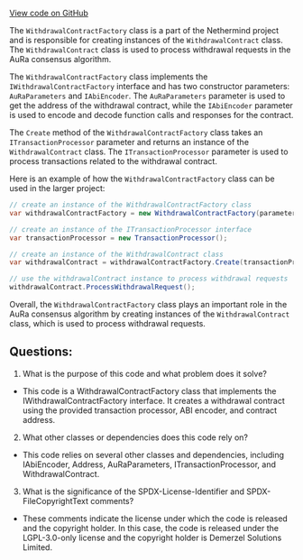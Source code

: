 [View code on GitHub](https://github.com/NethermindEth/nethermind/src/Nethermind/Nethermind.Merge.AuRa/Withdrawals/WithdrawalContractFactory.cs)

The `WithdrawalContractFactory` class is a part of the Nethermind project and is responsible for creating instances of the `WithdrawalContract` class. The `WithdrawalContract` class is used to process withdrawal requests in the AuRa consensus algorithm.

The `WithdrawalContractFactory` class implements the `IWithdrawalContractFactory` interface and has two constructor parameters: `AuRaParameters` and `IAbiEncoder`. The `AuRaParameters` parameter is used to get the address of the withdrawal contract, while the `IAbiEncoder` parameter is used to encode and decode function calls and responses for the contract.

The `Create` method of the `WithdrawalContractFactory` class takes an `ITransactionProcessor` parameter and returns an instance of the `WithdrawalContract` class. The `ITransactionProcessor` parameter is used to process transactions related to the withdrawal contract.

Here is an example of how the `WithdrawalContractFactory` class can be used in the larger project:

```csharp
// create an instance of the WithdrawalContractFactory class
var withdrawalContractFactory = new WithdrawalContractFactory(parameters, abiEncoder);

// create an instance of the ITransactionProcessor interface
var transactionProcessor = new TransactionProcessor();

// create an instance of the WithdrawalContract class
var withdrawalContract = withdrawalContractFactory.Create(transactionProcessor);

// use the withdrawalContract instance to process withdrawal requests
withdrawalContract.ProcessWithdrawalRequest();
```

Overall, the `WithdrawalContractFactory` class plays an important role in the AuRa consensus algorithm by creating instances of the `WithdrawalContract` class, which is used to process withdrawal requests.
## Questions: 
 1. What is the purpose of this code and what problem does it solve?
- This code is a WithdrawalContractFactory class that implements the IWithdrawalContractFactory interface. It creates a withdrawal contract using the provided transaction processor, ABI encoder, and contract address.

2. What other classes or dependencies does this code rely on?
- This code relies on several other classes and dependencies, including IAbiEncoder, Address, AuRaParameters, ITransactionProcessor, and WithdrawalContract.

3. What is the significance of the SPDX-License-Identifier and SPDX-FileCopyrightText comments?
- These comments indicate the license under which the code is released and the copyright holder. In this case, the code is released under the LGPL-3.0-only license and the copyright holder is Demerzel Solutions Limited.